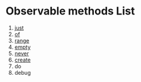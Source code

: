 # Observable methods List
1. [just]
2. [of]
3. [range]
4. [empty]
5. [never]
6. [create]
7. do
8. debug

[just]: https://github.com/jaeminKim0523/Library/blob/main/RxSwift/Methods%20List/just.md "Read just"  
[of]: https://github.com/jaeminKim0523/Library/blob/main/RxSwift/Methods%20List/of.md "Read of"  
[range]: https://github.com/jaeminKim0523/Library/blob/main/RxSwift/Methods%20List/range.md "Read range"  
[empty]: https://github.com/jaeminKim0523/Library/blob/main/RxSwift/Methods%20List/empty.md "Read empty"  
[never]: https://github.com/jaeminKim0523/Library/blob/main/RxSwift/Methods%20List/never.md "Read never"  
[create]: https://github.com/jaeminKim0523/Library/blob/main/RxSwift/Methods%20List/create.md "Read create"  
